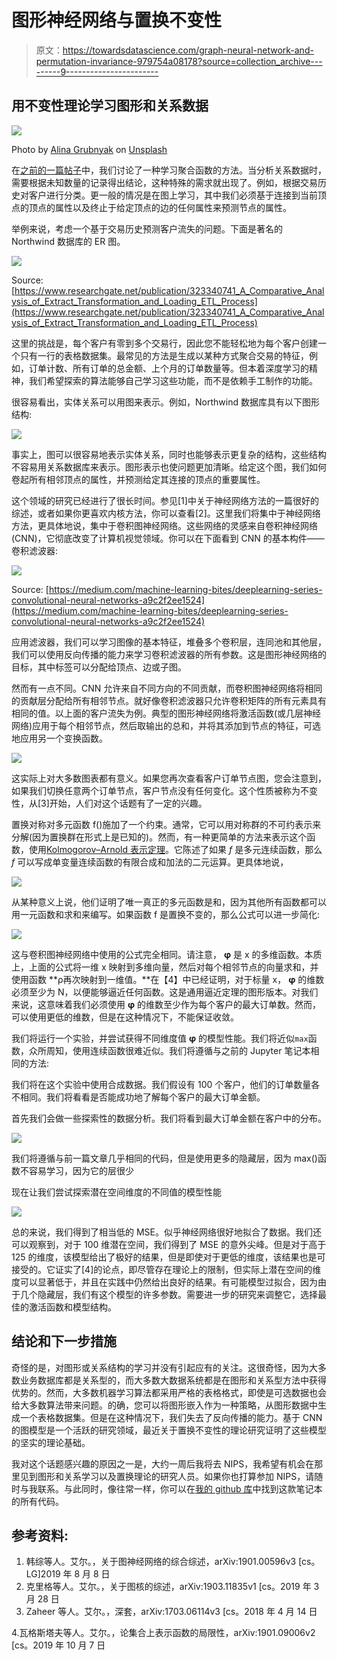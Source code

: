 # 图形神经网络与置换不变性

> 原文：<https://towardsdatascience.com/graph-neural-network-and-permutation-invariance-979754a08178?source=collection_archive---------9----------------------->

## 用不变性理论学习图形和关系数据

![](img/783ed8fca14811095afacdd3e25717e7.png)

Photo by [Alina Grubnyak](https://unsplash.com/@alinnnaaaa?utm_source=medium&utm_medium=referral) on [Unsplash](https://unsplash.com?utm_source=medium&utm_medium=referral)

在[之前的一篇帖子](/learning-aggregate-functions-5b4102383433)中，我们讨论了一种学习聚合函数的方法。当分析关系数据时，需要根据未知数量的记录得出结论，这种特殊的需求就出现了。例如，根据交易历史对客户进行分类。更一般的情况是在图上学习，其中我们必须基于连接到当前顶点的顶点的属性以及终止于给定顶点的边的任何属性来预测节点的属性。

举例来说，考虑一个基于交易历史预测客户流失的问题。下面是著名的 Northwind 数据库的 ER 图。

![](img/4c2c2561f441d1446b541cc7e7800c48.png)

Source: [https://www.researchgate.net/publication/323340741_A_Comparative_Analysis_of_Extract_Transformation_and_Loading_ETL_Process](https://www.researchgate.net/publication/323340741_A_Comparative_Analysis_of_Extract_Transformation_and_Loading_ETL_Process)

这里的挑战是，每个客户有零到多个交易行，因此您不能轻松地为每个客户创建一个只有一行的表格数据集。最常见的方法是生成以某种方式聚合交易的特征，例如，订单计数、所有订单的总金额、上个月的订单数量等。但本着深度学习的精神，我们希望探索的算法能够自己学习这些功能，而不是依赖手工制作的功能。

很容易看出，实体关系可以用图来表示。例如，Northwind 数据库具有以下图形结构:

![](img/3beb0937177ff0eeba1cf12c7e6a6e87.png)

事实上，图可以很容易地表示实体关系，同时也能够表示更复杂的结构，这些结构不容易用关系数据库来表示。图形表示也使问题更加清晰。给定这个图，我们如何卷起所有相邻顶点的属性，并预测给定其连接的顶点的重要属性。

这个领域的研究已经进行了很长时间。参见[1]中关于神经网络方法的一篇很好的综述，或者如果你更喜欢内核方法，你可以查看[2]。这里我们将集中于神经网络方法，更具体地说，集中于卷积图神经网络。这些网络的灵感来自卷积神经网络(CNN)，它彻底改变了计算机视觉领域。你可以在下面看到 CNN 的基本构件——卷积滤波器:

![](img/8db645b20ddd5befc34a9e4e5558f836.png)

Source: [https://medium.com/machine-learning-bites/deeplearning-series-convolutional-neural-networks-a9c2f2ee1524](https://medium.com/machine-learning-bites/deeplearning-series-convolutional-neural-networks-a9c2f2ee1524)

应用滤波器，我们可以学习图像的基本特征，堆叠多个卷积层，连同池和其他层，我们可以使用反向传播的能力来学习卷积滤波器的所有参数。这是图形神经网络的目标，其中标签可以分配给顶点、边或子图。

然而有一点不同。CNN 允许来自不同方向的不同贡献，而卷积图神经网络将相同的贡献层分配给所有相邻节点。就好像卷积滤波器只允许卷积矩阵的所有元素具有相同的值。以上面的客户流失为例。典型的图形神经网络将激活函数(或几层神经网络)应用于每个相邻节点，然后取输出的总和，并将其添加到节点的特征，可选地应用另一个变换函数。

![](img/7890e59e31673b89205626102a29538b.png)

这实际上对大多数图表都有意义。如果您再次查看客户订单节点图，您会注意到，如果我们切换任意两个订单节点，客户节点没有任何变化。这个性质被称为不变性，从[3]开始，人们对这个话题有了一定的兴趣。

置换对称对多元函数 f()施加了一个约束。通常，它可以用对称群的不可约表示来分解(因为置换群在形式上是已知的)。然而，有一种更简单的方法来表示这个函数，使用[Kolmogorov–Arnold 表示定理](https://en.wikipedia.org/wiki/Kolmogorov%E2%80%93Arnold_representation_theorem)。它陈述了如果 *f* 是多元连续函数，那么 *f* 可以写成单变量连续函数的有限合成和加法的二元运算。更具体地说，

![](img/dc9778b6e1fbbeed9b82e63ed90553b4.png)

从某种意义上说，他们证明了唯一真正的多元函数是和，因为其他所有函数都可以用一元函数和求和来编写。如果函数 f 是置换不变的，那么公式可以进一步简化:

![](img/ea969a1859c77d6f7293b9b6c710eea8.png)

这与卷积图神经网络中使用的公式完全相同。请注意， **φ** 是 x 的多维函数。本质上，上面的公式将一维 x 映射到多维向量，然后对每个相邻节点的向量求和，并使用函数 **ρ再次映射到一维值。**在【4】中已经证明，对于标量 x， **φ** 的维数必须至少为 N，以便能够逼近任何函数。这是通用逼近定理的图形版本。对我们来说，这意味着我们必须使用 **φ** 的维数至少作为每个客户的最大订单数。然而，可以使用更低的维数，但是在这种情况下，不能保证收敛。

我们将运行一个实验，并尝试获得不同维度值 **φ** 的模型性能。我们将近似`max`函数，众所周知，使用连续函数很难近似。我们将遵循与之前的 Jupyter 笔记本相同的方法:

我们将在这个实验中使用合成数据。我们假设有 100 个客户，他们的订单数量各不相同。我们将看看是否能成功地了解每个客户的最大订单金额。

首先我们会做一些探索性的数据分析。我们将看到最大订单金额在客户中的分布。

![](img/38d085006efd3afd296b439e6a1b8139.png)

我们将遵循与前一篇文章几乎相同的代码，但是使用更多的隐藏层，因为 max()函数不容易学习，因为它的层很少

现在让我们尝试探索潜在空间维度的不同值的模型性能

![](img/a8d15e3b187eaf1a27162cd3692d67cb.png)

总的来说，我们得到了相当低的 MSE。似乎神经网络很好地拟合了数据。我们还可以观察到，对于 100 维潜在空间，我们得到了 MSE 的意外尖峰。但是对于高于 125 的维度，该模型给出了极好的结果，但是即使对于更低的维度，该结果也是可接受的。它证实了[4]的论点，即尽管存在理论上的限制，但实际上潜在空间的维度可以显著低于，并且在实践中仍然给出良好的结果。有可能模型过拟合，因为由于几个隐藏层，我们有这个模型的许多参数。需要进一步的研究来调整它，选择最佳的激活函数和模型结构。

## 结论和下一步措施

奇怪的是，对图形或关系结构的学习并没有引起应有的关注。这很奇怪，因为大多数业务数据库都是关系型的，而大多数大数据系统都是在图形和关系型方法中获得优势的。然而，大多数机器学习算法都采用严格的表格格式，即使是可选数据也会给大多数算法带来问题。的确，您可以将图形嵌入作为一种策略，从图形数据中生成一个表格数据集。但是在这种情况下，我们失去了反向传播的能力。基于 CNN 的图模型是一个活跃的研究领域，最近关于置换不变性的理论研究证明了这些模型的坚实的理论基础。

我对这个话题感兴趣的原因之一是，大约一周后我将去 NIPS，我希望有机会在那里见到图形和关系学习以及置换理论的研究人员。如果你也打算参加 NIPS，请随时与我联系。与此同时，像往常一样，你可以在[我的 github 库](https://github.com/mlarionov/machine_learning_POC/blob/master/aggregate_functions/kolmogorov_arnold.ipynb)中找到这款笔记本的所有代码。

## 参考资料:

1.  韩综等人。艾尔。，关于图神经网络的综合综述，arXiv:1901.00596v3 [cs。LG]2019 年 8 月 8 日
2.  克里格等人。艾尔。，关于图核的综述，arXiv:1903.11835v1 [cs。2019 年 3 月 28 日
3.  Zaheer 等人。艾尔。，深套，arXiv:1703.06114v3 [cs。2018 年 4 月 14 日

4.瓦格斯塔夫等人。艾尔。，论集合上表示函数的局限性，arXiv:1901.09006v2 [cs。2019 年 10 月 7 日